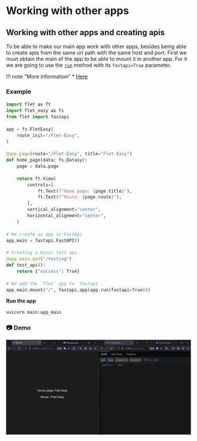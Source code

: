 # Working with other apps

## Working with other apps and creating apis
To be able to make our main app work with other apps, besides being able to create apis from the same url path with the same host and port. First we must obtain the main of the app to be able to mount it in another app. For it we are going to use the [`run`](/flet-easy/0.2.4/run-the-app/#use-with-fastapi) method with its `fastapi=True` parameter.

!!! note "More information"
    * [Here](https://flet.dev/docs/guides/python/deploying-web-app/running-flet-with-fastapi#hosting-multiple-flet-apps-under-the-same-domain)

### **Example**
```python title="main.py" hl_lines="3 23 26 31"
import flet as ft
import flet_easy as fs
from flet import fastapi

app = fs.FletEasy(
    route_init="/Flet-Easy",
)

@app.page(route="/Flet-Easy", title="Flet-Easy")
def home_page(data: fs.Datasy):
    page = data.page

    return ft.View(
        controls=[
            ft.Text(f"Home page: {page.title}"),
            ft.Text(f"Route: {page.route}"),
        ],
        vertical_alignment="center",
        horizontal_alignment="center",
    )

# We create an app in FastApi
app_main = fastapi.FastAPI()

# Creating a basic test api.
@app_main.get("/testing")
def test_api():
    return {"success": True}

# We add the `flet` app to `fastapi`.
app_main.mount("/", fastapi.app(app.run(fastapi=True)))

```

**Run the app**
```bash
uvicorn main:app_main
```

### 📷 **Demo**
![app](assets/images/app-api.png "app-api")
